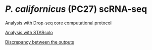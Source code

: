 # _P. californicus_ (PC27) scRNA-seq

[Analysis with Drop-seq core computational protocol](data/01_dropseq/01_dropseq.md)

[Analysis with STARsolo](data/02_starsolo/02_starsolo.md)

[Discrepancy between the outputs](data/03_vs/03_vs.md)
